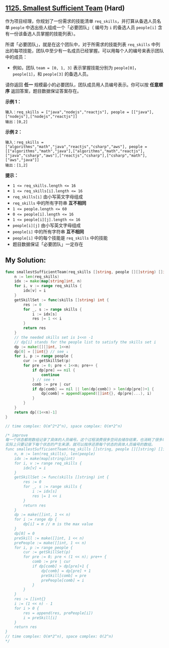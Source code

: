 ## [1125. Smallest Sufficient Team](https://leetcode.cn/problems/smallest-sufficient-team) (Hard)

作为项目经理，你规划了一份需求的技能清单 `req_skills`，并打算从备选人员名单 `people` 中选出些人组成一个「必要团队」（ 编号为 `i` 的备选人员 `people[i]` 含有一份该备选人员掌握的技能列表）。

所谓「必要团队」，就是在这个团队中，对于所需求的技能列表 `req_skills` 中列出的每项技能，团队中至少有一名成员已经掌握。可以用每个人的编号来表示团队中的成员：

- 例如，团队 `team = [0, 1, 3]` 表示掌握技能分别为 `people[0]`， `people[1]`，和 `people[3]` 的备选人员。

请你返回 **任一** 规模最小的必要团队，团队成员用人员编号表示。你可以按 **任意顺序** 返回答案，题目数据保证答案存在。

**示例 1：**

```
输入：req_skills = ["java","nodejs","reactjs"], people = [["java"],["nodejs"],["nodejs","reactjs"]]
输出：[0,2]

```

**示例 2：**

```
输入：req_skills = ["algorithms","math","java","reactjs","csharp","aws"], people = [["algorithms","math","java"],["algorithms","math","reactjs"],["java","csharp","aws"],["reactjs","csharp"],["csharp","math"],["aws","java"]]
输出：[1,2]

```

**提示：**

- `1 <= req_skills.length <= 16`
- `1 <= req_skills[i].length <= 16`
- `req_skills[i]` 由小写英文字母组成
- `req_skills` 中的所有字符串 **互不相同**
- `1 <= people.length <= 60`
- `0 <= people[i].length <= 16`
- `1 <= people[i][j].length <= 16`
- `people[i][j]` 由小写英文字母组成
- `people[i]` 中的所有字符串 **互不相同**
- `people[i]` 中的每个技能是 `req_skills` 中的技能
- 题目数据保证「必要团队」一定存在

## My Solution:

```go
func smallestSufficientTeam(req_skills []string, people [][]string) []int {
	n := len(req_skills)
	idx := make(map[string]int, n)
	for i, v := range req_skills {
		idx[v] = i
	}
	getSkillSet := func(skills []string) int {
		res := 0
		for _, s := range skills {
			i := idx[s]
			res |= 1 << i
		}
		return res
	}
	// the needed skills set is 1<<n -1
	// dp[i] stands for the people list to satisfy the skills set i
	dp := make([][]int, 1<<n)
	dp[0] = []int{} // see ↓
	for i, p := range people {
		cur := getSkillSet(p)
		for pre := 0; pre < 1<<n; pre++ {
			if dp[pre] == nil {
				continue
			} // see ↑
			comb := pre | cur
			if dp[comb] == nil || len(dp[comb]) > len(dp[pre])+1 {
				dp[comb] = append(append([]int{}, dp[pre]...), i)
			}
		}
	}
	return dp[(1<<n)-1]
}

// time complex: O(m^2*2^n), space complex: O(m*2^n)

/* improve
每一个状态都用数组记录了具体的人员编号。这个过程浪费很多空间去储存结果，也消耗了很多时间去生成数组。
实际上只要记录下每个状态的产生来源，就可以按序还原每个状态的具体人员编号的数组。
func smallestSufficientTeam(req_skills []string, people [][]string) []int {
    n, m := len(req_skills), len(people)
    idx := make(map[string]int)
    for i, v := range req_skills {
        idx[v] = i
    }
    getSkillSet := func(skills []string) int {
        res := 0
        for _, s := range skills {
            i := idx[s]
            res |= 1 << i
        }
        return res
    }
    dp := make([]int, 1 << n)
    for i := range dp {
        dp[i] = m // m is the max value
    }
    dp[0] = 0
    preSkill := make([]int, 1 << n)
    prePeople := make([]int, 1 << n)
    for i, p := range people {
        cur := getSkillSet(p)
        for pre := 0; pre < (1 << n); pre++ {
            comb := pre | cur
            if dp[comb] > dp[pre]+1 {
                dp[comb] = dp[pre] + 1
                preSkill[comb] = pre
                prePeople[comb] = i
            }
        }
    }
    res := []int{}
    i := (1 << n) - 1
    for i > 0 {
        res = append(res, prePeople[i])
        i = preSkill[i]
    }
    return res
}
// time complex: O(m*2^n), space complex: O(2^n)
*/
```
